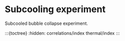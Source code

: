 # Subcooling experiment

Subcooled bubble collapse experiment.

:::{toctree}
:hidden:
correlations/index
thermal/index
:::
